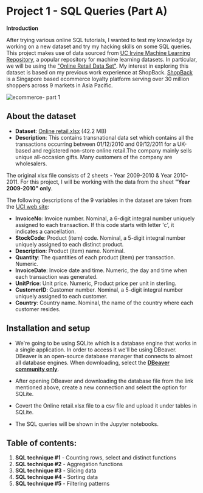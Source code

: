# Project 1 - SQL Queries (Part A)
**Introduction**

After trying various online SQL tutorials, I wanted to test my knowledge by working on a new dataset and try my hacking skills on some SQL queries. This project makes use of data sourced from [UC Irvine Machine Learning Repository](https://archive.ics.uci.edu/ml/index.php), a popular repository for machine learning datasets. In particular, we will be using the ["Online Retail Data Set"](https://archive.ics.uci.edu/ml/datasets/online+retail). My interest in exploring this dataset is based on my previous work experience at ShopBack. [ShopBack](https://www.shopback.sg/) is a Singapore based ecommerce loyalty platform serving over 30 million shoppers across 9 markets in Asia Pacific. 

![ecommerce- part 1](https://user-images.githubusercontent.com/88034960/148794800-935af2c6-fbfa-46c7-9cc7-0009d7a203aa.png)


## **About the dataset** 

- **Dataset**: [Online retail.xlsx](https://archive.ics.uci.edu/ml/machine-learning-databases/00352/) (42.2 MB)
- **Description**: This contains transnational data set which contains all the transactions occurring between 01/12/2010 and 09/12/2011 for a UK-based and registered non-store online retail.The company mainly sells unique all-occasion gifts. Many customers of the company are wholesalers.

The original xlsx file consists of 2 sheets - Year 2009-2010 & Year 2010-2011. For this project, I will be working with the data from the sheet **"Year 2009-2010" only**.

The following descriptions of the 9 variables in the dataset are taken from the [UCI web site](https://archive.ics.uci.edu/ml/datasets/online+retail):
- **InvoiceNo**: Invoice number. Nominal, a 6-digit integral number uniquely assigned to each transaction. If this code starts with letter 'c', it indicates a cancellation.
- **StockCode**: Product (item) code. Nominal, a 5-digit integral number uniquely assigned to each distinct product.
- **Description**: Product (item) name. Nominal.
- **Quantity**: The quantities of each product (item) per transaction. Numeric.
- **InvoiceDate**: Invoice date and time. Numeric, the day and time when each transaction was generated.
- **UnitPrice**: Unit price. Numeric, Product price per unit in sterling.
- **CustomerID**: Customer number. Nominal, a 5-digit integral number uniquely assigned to each customer.
- **Country**: Country name. Nominal, the name of the country where each customer resides.

## **Installation and setup**

- We're going to be using SQLite which is a database engine that works in a single application. In order to access it we'll be using DBeaver. DBeaver is an open-source database manager that connects to almost all database engines. When downloading, select the [**DBeaver community only**](https://dbeaver.io/download/).

- After opening DBeaver and downloading the database file from the link mentioned above, create a new connection and select the option for SQLite. 

- Covert the Online retail.xlsx file to a csv file and upload it under tables in SQLite.

- The SQL queries will be shown in the Jupyter notebooks.

## Table of contents:
1. **SQL technique #1** - Counting rows, select and distinct functions
2. **SQL technique #2** - Aggregation functions
3. **SQL technique #3** - Slicing data
4. **SQL technique #4** - Sorting data
5. **SQL technique #5** - Filtering patterns



